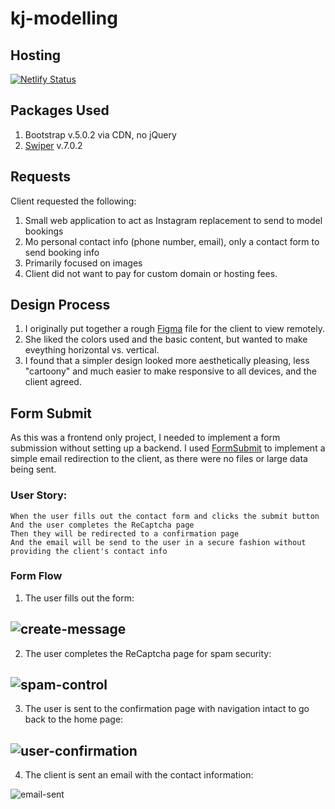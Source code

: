 # kj-modelling

## Hosting
[![Netlify Status](https://api.netlify.com/api/v1/badges/4225893c-5f0f-42e2-9f6d-4c774cfb95af/deploy-status)](https://app.netlify.com/sites/kjmodelling/deploys)

## Packages Used
1. Bootstrap v.5.0.2 via CDN, no jQuery
2. [Swiper](https://swiperjs.com/) v.7.0.2

## Requests
Client requested the following:
1. Small web application to act as Instagram replacement to send to model bookings
2. Mo personal contact info (phone number, email), only a contact form to send booking info
3. Primarily focused on images
4. Client did not want to pay for custom domain or hosting fees.

## Design Process
1. I originally put together a rough [Figma](https://www.figma.com/file/q1PXN0xGMY29Svv9biukEH/kj-modelling?node-id=4%3A66) file for the client to view remotely.
2. She liked the colors used and the basic content, but wanted to make eveything horizontal vs. vertical.
3. I found that a simpler design looked more aesthetically pleasing, less "cartoony" and much easier to make responsive to all devices, and the client agreed.

## Form Submit
As this was a frontend only project, I needed to implement a form submission without setting up a backend. I used [FormSubmit](https://formsubmit.co/) to implement a simple email redirection to the client, as there were no files or large data being sent. 

### User Story: 

```
When the user fills out the contact form and clicks the submit button
And the user completes the ReCaptcha page
Then they will be redirected to a confirmation page
And the email will be send to the user in a secure fashion without providing the client's contact info
```

### Form Flow
1. The user fills out the form:


![create-message](https://user-images.githubusercontent.com/71335643/131942743-8b63b22b-5a54-40f0-8dc6-3d160520ee5d.png)
---
2. The user completes the ReCaptcha page for spam security:


![spam-control](https://user-images.githubusercontent.com/71335643/131942767-ea0703da-574c-4808-96bb-a7371217329d.png)
--- 
3. The user is sent to the confirmation page with navigation intact to go back to the home page:


![user-confirmation](https://user-images.githubusercontent.com/71335643/131942784-c97b98cf-d50e-41c3-9f71-7a55f1657037.png)
---
4. The client is sent an email with the contact information:


![email-sent](https://user-images.githubusercontent.com/71335643/131942835-fd2c2ca1-c15d-483f-b913-fc467dccbc2e.JPG)
